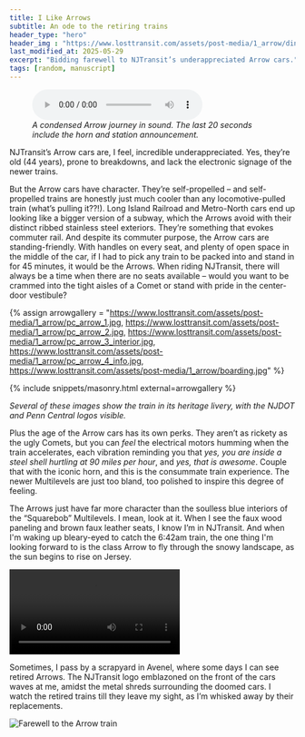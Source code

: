 ```yaml
---
title: I Like Arrows
subtitle: An ode to the retiring trains
header_type: "hero"
header_img : "https://www.losttransit.com/assets/post-media/1_arrow/dinky_boarding.jpg"
last_modified_at: 2025-05-29
excerpt: "Bidding farewell to NJTransit’s underappreciated Arrow cars."
tags: [random, manuscript]
---
```


<figure class="mt-4">
  <audio controls class="w-100">
    <source src="/assets/post-media/1_arrow/condensed_arrow_journey.mp3" type="audio/mpeg">
    Your browser does not support the audio element.
  </audio>
  <figcaption class="mt-2 text-muted" style="font-style: italic;">
    A condensed Arrow journey in sound. The last 20 seconds include the horn and station announcement.
  </figcaption>
</figure>


NJTransit’s Arrow cars are, I feel, incredible underappreciated. Yes, they’re old (44 years), prone to breakdowns, and lack the electronic signage of the newer trains.

But the Arrow cars have character. They’re self-propelled – and self-propelled trains are honestly just much cooler than any locomotive-pulled train (what’s pulling it??!). Long Island Railroad and Metro-North cars end up looking like a bigger version of a subway, which the Arrows avoid with their distinct ribbed stainless steel exteriors. They’re something that evokes commuter rail. And despite its commuter purpose, the Arrow cars are standing-friendly. With handles on every seat, and plenty of open space in the middle of the car, if I had to pick any train to be packed into and stand in for 45 minutes, it would be the Arrows. When riding NJTransit, there will always be a time when there are no seats available – would you want to be crammed into the tight aisles of a Comet or stand with pride in the center-door vestibule?

{% assign arrowgallery = "https://www.losttransit.com/assets/post-media/1_arrow/pc_arrow_1.jpg,
https://www.losttransit.com/assets/post-media/1_arrow/pc_arrow_2.jpg,
https://www.losttransit.com/assets/post-media/1_arrow/pc_arrow_3_interior.jpg,
https://www.losttransit.com/assets/post-media/1_arrow/pc_arrow_4_info.jpg,
https://www.losttransit.com/assets/post-media/1_arrow/boarding.jpg" %}

<!-- Masonry Gallery -->
{% include snippets/masonry.html external=arrowgallery %}
<p class="text-muted text-center mt-3" style="font-style: italic;">
  Several of these images show the train in its heritage livery, with the <em>NJDOT</em> and <em>Penn Central</em> logos visible.
</p>

Plus the age of the Arrow cars has its own perks. They aren’t as rickety as the ugly Comets, but you can *feel* the electrical motors humming when the train accelerates, each vibration reminding you that *yes, you are inside a steel shell hurtling at 90 miles per hour*, and *yes, that is awesome*. Couple that with the iconic horn, and this is the consummate train experience. The newer Multilevels are just too bland, too polished to inspire this degree of feeling.

The Arrows just have far more character than the soulless blue interiors of the “Squarebob” Multilevels. I mean, look at it. When I see the faux wood paneling and brown faux leather seats, I know I’m in NJTransit. And when I'm waking up bleary-eyed to catch the 6:42am train, the one thing I'm looking forward to is the class Arrow to fly through the snowy landscape, as the sun begins to rise on Jersey.

<div class="text-center">
  <video controls class="img-fluid mt-4" style="max-width: 80%; display: inline-block;">
    <source src="/assets/post-media/1_arrow/scrapped.mp4" type="video/mp4">
    Your browser does not support the video tag.
  </video>
</div>

Sometimes, I pass by a scrapyard in Avenel, where some days I can see retired Arrows. The NJTransit logo emblazoned on the front of the cars waves at me, amidst the metal shreds surrounding the doomed cars. I watch the retired trains till they leave my sight, as I’m whisked away by their replacements.

![Farewell to the Arrow train](https://www.losttransit.com/assets/post-media/1_arrow/farewell_landscape.jpg)